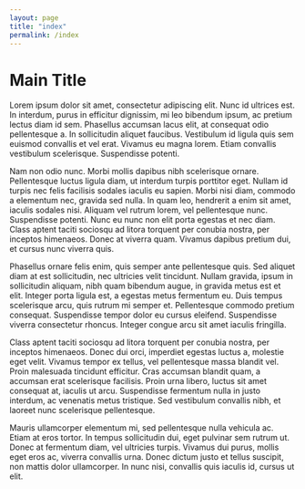 ```yaml
---
layout: page
title: "index"
permalink: /index
---
```

# Main Title

Lorem ipsum dolor sit amet, consectetur adipiscing elit. Nunc id ultrices est. In interdum, purus in efficitur dignissim, mi leo bibendum ipsum, ac pretium lectus diam id sem. Phasellus accumsan lacus elit, at consequat odio pellentesque a. In sollicitudin aliquet faucibus. Vestibulum id ligula quis sem euismod convallis et vel erat. Vivamus eu magna lorem. Etiam convallis vestibulum scelerisque. Suspendisse potenti.

Nam non odio nunc. Morbi mollis dapibus nibh scelerisque ornare. Pellentesque luctus ligula diam, ut interdum turpis porttitor eget. Nullam id turpis nec felis facilisis sodales iaculis eu sapien. Morbi nisi diam, commodo a elementum nec, gravida sed nulla. In quam leo, hendrerit a enim sit amet, iaculis sodales nisi. Aliquam vel rutrum lorem, vel pellentesque nunc. Suspendisse potenti. Nunc eu nunc non elit porta egestas et nec diam. Class aptent taciti sociosqu ad litora torquent per conubia nostra, per inceptos himenaeos. Donec at viverra quam. Vivamus dapibus pretium dui, et cursus nunc viverra quis.

Phasellus ornare felis enim, quis semper ante pellentesque quis. Sed aliquet diam at est sollicitudin, nec ultricies velit tincidunt. Nullam gravida, ipsum in sollicitudin aliquam, nibh quam bibendum augue, in gravida metus est et elit. Integer porta ligula est, a egestas metus fermentum eu. Duis tempus scelerisque arcu, quis rutrum mi semper et. Pellentesque commodo pretium consequat. Suspendisse tempor dolor eu cursus eleifend. Suspendisse viverra consectetur rhoncus. Integer congue arcu sit amet iaculis fringilla.

Class aptent taciti sociosqu ad litora torquent per conubia nostra, per inceptos himenaeos. Donec dui orci, imperdiet egestas luctus a, molestie eget velit. Vivamus tempor ex tellus, vel pellentesque massa blandit vel. Proin malesuada tincidunt efficitur. Cras accumsan blandit quam, a accumsan erat scelerisque facilisis. Proin urna libero, luctus sit amet consequat at, iaculis ut arcu. Suspendisse fermentum nulla in justo interdum, ac venenatis metus tristique. Sed vestibulum convallis nibh, et laoreet nunc scelerisque pellentesque.

Mauris ullamcorper elementum mi, sed pellentesque nulla vehicula ac. Etiam at eros tortor. In tempus sollicitudin dui, eget pulvinar sem rutrum ut. Donec at fermentum diam, vel ultricies turpis. Vivamus dui purus, mollis eget eros ac, viverra convallis urna. Donec dictum justo et tellus suscipit, non mattis dolor ullamcorper. In nunc nisi, convallis quis iaculis id, cursus ut elit. 